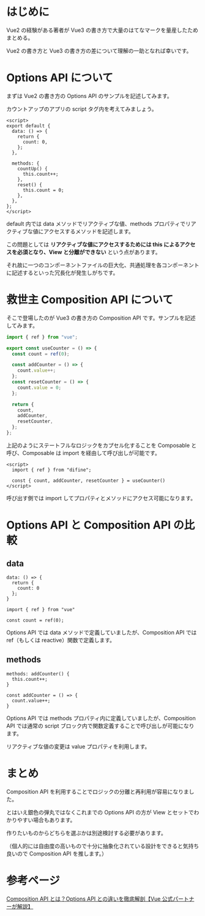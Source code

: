 # はじめに

Vue2 の経験がある著者が Vue3 の書き方で大量のはてなマークを量産したためまとめる。

Vue2 の書き方と Vue3 の書き方の差について理解の一助となれば幸いです。

# Options API について

まずは Vue2 の書き方の Options API のサンプルを記述してみます。

カウントアップのアプリの script タグ内を考えてみましょう。

```vue
<script>
export default {
  data: () => {
    return {
      count: 0,
    };
  },

  methods: {
    countUp() {
      this.count++;
    },
    reset() {
      this.count = 0;
    },
  },
};
</script>
```

default 内では data メソッドでリアクティブな値、methods プロパティでリアクティブな値にアクセスするメソッドを記述します。

この問題としては **リアクティブな値にアクセスするためには this によるアクセスを必須となり、View と分離ができない** という点があります。

それ故に一つのコンポーネントファイルの巨大化、共通処理を各コンポーネントに記述するといった冗長化が発生しがちです。

# 救世主 Composition API について

そこで登場したのが Vue3 の書き方の Composition API です。サンプルを記述してみます。

```js:define.js
import { ref } from "vue";

export const useCounter = () => {
  const count = ref(0);

  const addCounter = () => {
    count.value++;
  };
  const resetCounter = () => {
    count.value = 0;
  };

  return {
    count,
    addCounter,
    resetCounter,
  };
};
```

上記のようにステートフルなロジックをカプセル化することを Composable と呼び、Composable は import を経由して呼び出しが可能です。

```vue:use.vue
<script>
  import { ref } from "difine";

  const { count, addCounter, resetCounter } = useCounter()
</script>
```

呼び出す側では import してプロパティとメソッドにアクセス可能になります。

# Options API と Composition API の比較

## data

```js:optionsApi
data: () => {
  return {
    count: 0
  };
}
```

```js:compositionApi
import { ref } from "vue"

const count = ref(0);
```

Options API では data メソッドで定義していましたが、Composition API では ref（もしくは reactive）関数で定義します。

## methods

```js:optionsApi
methods: addCounter() {
  this.count++;
}
```

```js:compositionApi
const addCounter = () => {
  count.value++;
}
```

Options API では methods プロパティ内に定義していましたが、Composition API では通常の script ブロック内で関数定義することで呼び出しが可能になります。

リアクティブな値の変更は value プロパティを利用します。

# まとめ

Composition API を利用することでロジックの分離と再利用が容易になりました。

とはいえ銀色の弾丸ではなくこれまでの Options API の方が View とセットでわかりやすい場合もあります。

作りたいものからどちらを選ぶかは別途検討する必要があります。

（個人的には自由度の高いもので十分に抽象化されている設計をできると気持ち良いので Composition API を推します。）

# 参考ページ

[Composition API とは？Options API との違いを徹底解剖【Vue 公式パートナーが解説】](https://jp.code-dict.com/media/vue/5876/)
